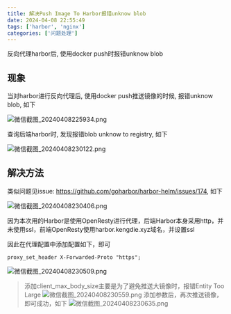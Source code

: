 ```yaml
---
title: 解决Push Image To Harbor报错unknow blob
date: 2024-04-08 22:55:49
tags: ['harbor', 'nginx']
categories: ['问题处理']
---
```

反向代理harbor后, 使用docker push时报错unknow blob

<!--more-->

## 现象

当对harbor进行反向代理后, 使用docker push推送镜像的时候, 报错unknow blob, 如下

![微信截图_20240408225934.png](https://mys3.kengdie.xyz/blog/微信截图_20240408225934.png)

查询后端harbor时, 发现报错blob unknow to registry, 如下

![微信截图_20240408230122.png](https://mys3.kengdie.xyz/blog/微信截图_20240408230122.png)

## 解决方法

类似问题见issue: https://github.com/goharbor/harbor-helm/issues/174, 如下

![微信截图_20240408230406.png](https://mys3.kengdie.xyz/blog/微信截图_20240408230406.png)

因为本次用的Harbor是使用OpenResty进行代理，后端Harbor本身采用http，并未使用ssl，前端OpenResty使用harbor.kengdie.xyz域名，并设置ssl

因此在代理配置中添加配置如下，即可

``` shell
proxy_set_header X-Forwarded-Proto "https";
```

![微信截图_20240408230509.png](https://mys3.kengdie.xyz/blog/微信截图_20240408230509.png)

> 添加client_max_body_size主要是为了避免推送大镜像时，报错Entity Too Large
> ![微信截图_20240408230559.png](https://mys3.kengdie.xyz/blog/微信截图_20240408230559.png)
> 添加参数后，再次推送镜像，即可成功，如下
> ![微信截图_20240408230635.png](https://mys3.kengdie.xyz/blog/微信截图_20240408230635.png)


